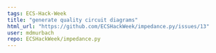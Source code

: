 ```yaml
---
tags: ECS-Hack-Week
title: "generate quality circuit diagrams"
html_url: "https://github.com/ECSHackWeek/impedance.py/issues/13"
user: mdmurbach
repo: ECSHackWeek/impedance.py
---
```



